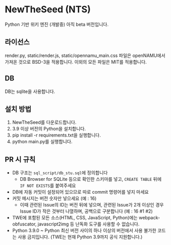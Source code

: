 # NewTheSeed (NTS)
Python 기반 위키 엔진 (개발중)
아직 beta 버전입니다.
## 라이선스
render.py, static/render.js, static/opennamu_main.css 파일은 openNAMU에서 가져온 것으로 BSD-3을 적용합니다. 이외의 모든 파일은 MIT를 적용합니다.
## DB
DB는 sqlite을 사용합니다.
## 설치 방법
1. NewTheSeed를 다운로드합니다.
2. 3.9 이상 버전의 Python을 설치합니다.
3. pip install -r requirements.txt을 실행합니다.
4. python main.py를 실행합니다.
## PR 시 규칙
* DB 구조는 ```sql_script/db_stu.sql```에 정의합니다
  * DB Browser for SQLite 등으로 확인한 스키마를 넣고, ```CREATE TABLE``` 뒤에 ```IF NOT EXISTS```를 붙여주세요
* DB에 자동 커밋이 설정되어 있으므로 따로 commit 명령어를 넣지 마세요
* 커밋 메시지는 버전 숫자만 넣으세요 (예 : 16)
  * 이때 관련된 Issue의 ID는 버전 뒤에 넣으며, 관련된 Issue가 2개 이상인 경우 Issue ID가 작은 것부터 나열하며, 공백으로 구분합니다 (예 : 16 #1 #2)
* TWE에 포함된 모든 소스(HTML, CSS, JavaScript, Python)에는 webpack-obfuscator, javascript2img 등 난독화 도구를 사용할 수 없습니다.
* Python 3.9.0 ~ Python 최신 버전 사이의 하나 이상의 버전에서 사용 불가한 코드는 사용 금지입니다. (TWE는 현재 Python 3.9까지 공식 지원합니다.)
